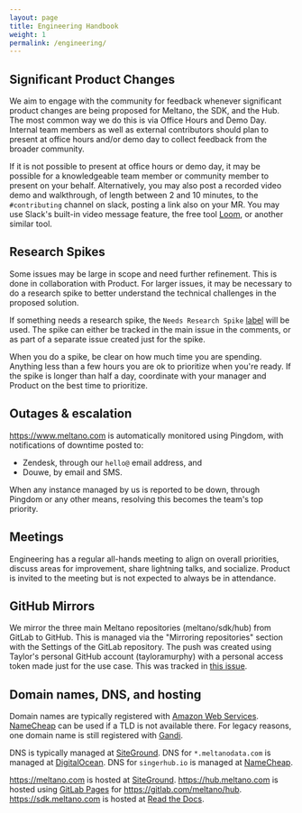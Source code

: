 ```yaml
---
layout: page
title: Engineering Handbook
weight: 1
permalink: /engineering/
---
```


## Significant Product Changes

We aim to engage with the community for feedback whenever significant product changes are being proposed for Meltano,
the SDK, and the Hub. The most common way we do this is via Office Hours and Demo Day. Internal team members as well
as external contributors should plan to present at office hours and/or demo day to collect feedback from the broader
community.

If it is not possible to present at office hours or demo day, it may be possible for a knowledgeable team member or 
community member to present on your behalf. Alternatively, you may also post a recorded video demo and walkthrough,
of length between 2 and 10 minutes, to the `#contributing` channel on slack, posting a link also on your MR. You
may use Slack's built-in video message feature, the free tool [Loom](https://loom.com), or another similar tool.

## Research Spikes

Some issues may be large in scope and need further refinement. 
This is done in collaboration with Product.
For larger issues, it may be necessary to do a research spike to better understand the technical challenges in the proposed solution.

If something needs a research spike, the `Needs Research Spike` [label](/company/using-gitlab#refinement-labels) will be used. 
The spike can either be tracked in the main issue in the comments, or as part of a separate issue created just for the spike. 

When you do a spike, be clear on how much time you are spending. 
Anything less than a few hours you are ok to prioritize when you're ready. 
If the spike is longer than half a day, coordinate with your manager and Product on the best time to prioritize. 

## Outages & escalation

<https://www.meltano.com> is automatically monitored using Pingdom, with notifications of downtime posted to:
- Zendesk, through our `hello@` email address, and
- Douwe, by email and SMS.

When any instance managed by us is reported to be down, through Pingdom or any other means, resolving this becomes the team's top priority.

## Meetings

Engineering has a regular all-hands meeting to align on overall priorities, discuss areas for improvement, share lightning talks, and socialize.
Product is invited to the meeting but is not expected to always be in attendance.

## GitHub Mirrors

We mirror the three main Meltano repositories (meltano/sdk/hub) from GitLab to GitHub. This is managed via the "Mirroring repositories" section with the Settings of the GitLab repository. The push was created using Taylor's personal GitHub account (tayloramurphy) with a personal access token made just for the use case. This was tracked in [this issue](https://gitlab.com/meltano/meta/-/issues/55).

## Domain names, DNS, and hosting

Domain names are typically registered with [Amazon Web Services](/company/tech-stack/#amazon-web-services).
[NameCheap](/company/tech-stack/#namecheap) can be used if a TLD is not available there.
For legacy reasons, one domain name is still registered with [Gandi](/company/tech-stack/#gandi).

DNS is typically managed at [SiteGround](/company/tech-stack/#siteground).
DNS for `*.meltanodata.com` is managed at [DigitalOcean](/company/tech-stack/#digitalocean).
DNS for `singerhub.io` is managed at [NameCheap](/company/tech-stack/#namecheap).

<https://meltano.com> is hosted at [SiteGround](/company/tech-stack/#siteground).
<https://hub.meltano.com> is hosted using [GitLab Pages](https://docs.gitlab.com/ee/user/project/pages/) for <https://gitlab.com/meltano/hub>.
<https://sdk.meltano.com> is hosted at [Read the Docs](/company/tech-stack/#read-the-docs).
